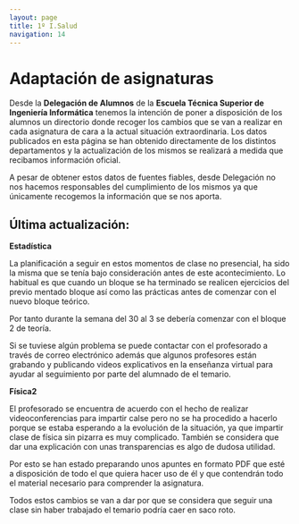 ```yaml
---
layout: page
title: 1º I.Salud
navigation: 14
---
```


# Adaptación de asignaturas

Desde la **Delegación de Alumnos** de la **Escuela Técnica Superior de Ingeniería Informática** tenemos la intención de poner a disposición de los alumnos un directorio donde recoger los cambios que se van a realizar en cada asignatura de cara a la actual situación extraordinaria.
Los datos publicados en esta página se han obtenido directamente de los distintos departamentos y la actualización de los mismos se realizará a medida que recibamos información oficial. 

A pesar de obtener estos datos de fuentes fiables, desde Delegación no nos hacemos responsables del cumplimiento de los mismos ya que únicamente recogemos la información que se nos aporta.

## Última actualización: 
**Estadística**

La planificación a seguir en estos momentos de clase no presencial, ha sido la misma que se tenía bajo consideración antes de este acontecimiento. Lo habitual es que cuando un bloque se ha terminado se realicen ejercicios del previo mentado bloque así como las prácticas antes de comenzar con el nuevo bloque teórico.

Por tanto durante la semana del 30 al 3 se debería comenzar con el bloque 2 de teoría.

Si se tuviese algún problema se puede contactar con el profesorado a través de correo electrónico además que algunos profesores están grabando y publicando videos explicativos en la enseñanza virtual para ayudar al seguimiento por parte del alumnado de el temario.



**Física2**

El profesorado se encuentra de acuerdo con el hecho de realizar videoconferencias para impartir calse pero no se ha procedido a hacerlo porque se estaba esperando a la evolución de la situación, ya que impartir clase de física sin pizarra es muy complicado. También se considera que dar una explicación con unas transparencias es algo de dudosa utilidad. 

Por esto se han estado preparando unos apuntes en formato PDF que esté a disposición de todo el que quiera hacer uso de él y que contendrán todo el material necesario para comprender la asignatura.

Todos estos cambios se van a dar por que se considera que seguir una clase sin haber trabajado el temario podría caer en saco roto.
